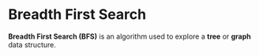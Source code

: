 # Breadth First Search

**Breadth First Search (BFS)** is an algorithm used to explore a **tree** or **graph** data structure.
